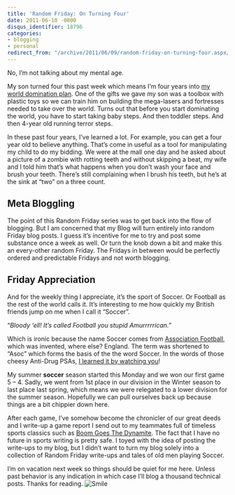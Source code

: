 ```yaml
---
title: 'Random Friday: On Turning Four'
date: 2011-06-10 -0800
disqus_identifier: 18796
categories:
- blogging
- personal
redirect_from: "/archive/2011/06/09/random-friday-on-turning-four.aspx/"
---
```


No, I’m not talking about my mental age.

My son turned four this past week which means I’m four years into [my
world domination
plan](https://haacked.com/archive/2006/11/05/World_Domination_Phase_1_Commenced.aspx "World domination plan").
One of the gifts we gave my son was a toolbox with plastic toys so we
can train him on building the mega-lasers and fortresses needed to take
over the world. Turns out that before you start dominating the world,
you have to start taking baby steps. And then toddler steps. And then
4-year old running terror steps.

In these past four years, I’ve learned a lot. For example, you can get a
four year old to believe anything. That’s come in useful as a tool for
manipulating my child to do my bidding. We were at the mall one day and
he asked about a picture of a zombie with rotting teeth and without
skipping a beat, my wife and I told him that’s what happens when you
don’t wash your face and brush your teeth. There’s still complaining
when I brush his teeth, but he’s at the sink at “two” on a three count.

Meta Bloggling
--------------

The point of this Random Friday series was to get back into the flow of
blogging. But I am concerned that my Blog will turn entirely into random
Friday blog posts. I guess it’s incentive for me to try and post some
substance once a week as well. Or turn the knob down a bit and make this
an every-other random Friday. The Fridays in between would be perfectly
ordered and predictable Fridays and not worth blogging.

Friday Appreciation
-------------------

And for the weekly thing I appreciate, it’s the sport of Soccer. Or
Football as the rest of the world calls it. It’s interesting to me how
quickly my British friends jump on me when I call it “Soccer”.

“*Bloody ‘ell! It’s called Football you stupid Amurrrrrican.*”

Which is ironic because the name Soccer comes from [Association
Football](http://en.wikipedia.org/wiki/Association_football "Association Football"),
which was invented, where else? England. The term was shortened to
“Asoc” which forms the basis of the the word Soccer. In the words of
those cheesy Anti-Drug PSAs, [I learned it by watching
you](http://www.youtube.com/watch?v=Y-Elr5K2Vuo "I learned it by watching you")!

My summer **soccer** season started this Monday and we won our first
game 5 – 4. Sadly, we went from 1st place in our division in the Winter
season to last place last spring, which means we were relegated to a
lower division for the summer season. Hopefully we can pull ourselves
back up because things are a bit chippier down here.

After each game, I’ve somehow become the chronicler of our great deeds
and I write-up a game report I send out to my teammates full of timeless
sports classics such as [Boom Goes The
Dynamite](http://www.youtube.com/watch?v=W45DRy7M1no "Boom goes the dynamite").
The fact that I have no future in sports writing is pretty safe. I toyed
with the idea of posting the write-ups to my blog, but I didn’t want to
turn my blog solely into a collection of Random Friday write-ups and
tales of old men playing Soccer.

I’m on vacation next week so things should be quiet for me here. Unless
past behavior is any indication in which case I’ll blog a thousand
technical posts. Thanks for reading.
![Smile](https://haacked.com/images/haacked_com/WindowsLiveWriter/c5dc3038ce0e_7B99/wlEmoticon-smile_2.png)


